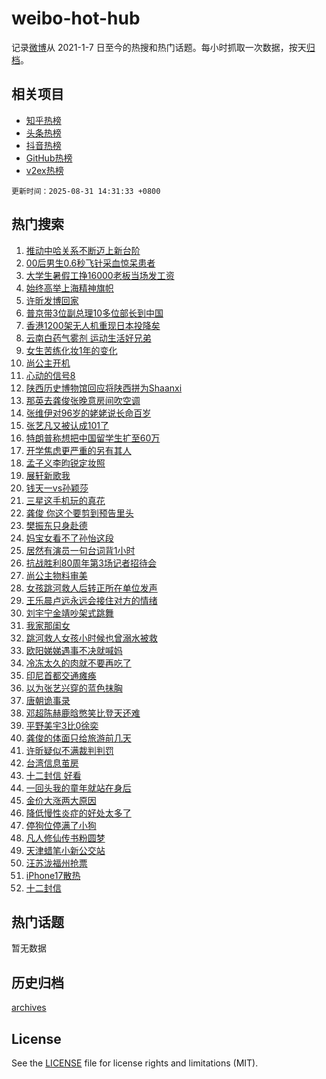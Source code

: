 # weibo-hot-hub

记录[微博](https://www.weibo.com)从 2021-1-7 日至今的热搜和热门话题。每小时抓取一次数据，按天[归档](archives)。

## 相关项目

- [知乎热榜](https://github.com/snaildev/zhihu-hot-hub)
- [头条热榜](https://github.com/snaildev/toutiao-hot-hub)
- [抖音热榜](https://github.com/snaildev/douyin-hot-hub)
- [GitHub热榜](https://github.com/snaildev/github-hot-hub)
- [v2ex热榜](https://github.com/snaildev/v2ex-hot-hub)


`更新时间：2025-08-31 14:31:33 +0800`

## 热门搜索

1. [推动中哈关系不断迈上新台阶](https://m.weibo.cn/search?containerid=100103type%3D1%26t%3D10%26q%3D%23%E6%8E%A8%E5%8A%A8%E4%B8%AD%E5%93%88%E5%85%B3%E7%B3%BB%E4%B8%8D%E6%96%AD%E8%BF%88%E4%B8%8A%E6%96%B0%E5%8F%B0%E9%98%B6%23&stream_entry_id=51&isnewpage=1&extparam=seat%3D1%26pos%3D0%26c_type%3D51%26cate%3D10103%26q%3D%2523%25E6%258E%25A8%25E5%258A%25A8%25E4%25B8%25AD%25E5%2593%2588%25E5%2585%25B3%25E7%25B3%25BB%25E4%25B8%258D%25E6%2596%25AD%25E8%25BF%2588%25E4%25B8%258A%25E6%2596%25B0%25E5%258F%25B0%25E9%2598%25B6%2523%26filter_type%3Drealtimehot%26dgr%3D0%26stream_entry_id%3D51%26display_time%3D1756621892%26pre_seqid%3D175662189223602971559)
1. [00后男生0.6秒飞针采血惊呆患者](https://m.weibo.cn/search?containerid=100103type%3D1%26t%3D10%26q%3D%2300%E5%90%8E%E7%94%B7%E7%94%9F0.6%E7%A7%92%E9%A3%9E%E9%92%88%E9%87%87%E8%A1%80%E6%83%8A%E5%91%86%E6%82%A3%E8%80%85%23&stream_entry_id=31&isnewpage=1&extparam=seat%3D1%26c_type%3D31%26cate%3D5001%26realpos%3D1%26flag%3D2%26dgr%3D0%26stream_entry_id%3D31%26pos%3D0%26lcate%3D5001%26q%3D%252300%25E5%2590%258E%25E7%2594%25B7%25E7%2594%259F0.6%25E7%25A7%2592%25E9%25A3%259E%25E9%2592%2588%25E9%2587%2587%25E8%25A1%2580%25E6%2583%258A%25E5%2591%2586%25E6%2582%25A3%25E8%2580%2585%2523%26filter_type%3Drealtimehot%26band_rank%3D1%26display_time%3D1756621892%26pre_seqid%3D175662189223602971559)
1. [大学生暑假工挣16000老板当场发工资](https://m.weibo.cn/search?containerid=100103type%3D1%26t%3D10%26q%3D%23%E5%A4%A7%E5%AD%A6%E7%94%9F%E6%9A%91%E5%81%87%E5%B7%A5%E6%8C%A316000%E8%80%81%E6%9D%BF%E5%BD%93%E5%9C%BA%E5%8F%91%E5%B7%A5%E8%B5%84%23&stream_entry_id=31&isnewpage=1&extparam=seat%3D1%26c_type%3D31%26cate%3D5001%26realpos%3D2%26flag%3D1%26dgr%3D0%26stream_entry_id%3D31%26pos%3D1%26lcate%3D5001%26q%3D%2523%25E5%25A4%25A7%25E5%25AD%25A6%25E7%2594%259F%25E6%259A%2591%25E5%2581%2587%25E5%25B7%25A5%25E6%258C%25A316000%25E8%2580%2581%25E6%259D%25BF%25E5%25BD%2593%25E5%259C%25BA%25E5%258F%2591%25E5%25B7%25A5%25E8%25B5%2584%2523%26filter_type%3Drealtimehot%26band_rank%3D2%26display_time%3D1756621892%26pre_seqid%3D175662189223602971559)
1. [始终高举上海精神旗帜](https://m.weibo.cn/search?containerid=100103type%3D1%26t%3D10%26q%3D%23%E5%A7%8B%E7%BB%88%E9%AB%98%E4%B8%BE%E4%B8%8A%E6%B5%B7%E7%B2%BE%E7%A5%9E%E6%97%97%E5%B8%9C%23&stream_entry_id=31&isnewpage=1&extparam=seat%3D1%26c_type%3D31%26cate%3D5001%26realpos%3D3%26flag%3D0%26dgr%3D0%26stream_entry_id%3D31%26pos%3D2%26lcate%3D5001%26q%3D%2523%25E5%25A7%258B%25E7%25BB%2588%25E9%25AB%2598%25E4%25B8%25BE%25E4%25B8%258A%25E6%25B5%25B7%25E7%25B2%25BE%25E7%25A5%259E%25E6%2597%2597%25E5%25B8%259C%2523%26filter_type%3Drealtimehot%26band_rank%3D3%26display_time%3D1756621892%26pre_seqid%3D175662189223602971559)
1. [许昕发博回家](https://m.weibo.cn/search?containerid=100103type%3D1%26t%3D10%26q%3D%23%E8%AE%B8%E6%98%95%E5%8F%91%E5%8D%9A%E5%9B%9E%E5%AE%B6%23&stream_entry_id=31&isnewpage=1&extparam=seat%3D1%26c_type%3D31%26cate%3D5001%26realpos%3D4%26flag%3D1%26dgr%3D0%26stream_entry_id%3D31%26pos%3D3%26lcate%3D5001%26q%3D%2523%25E8%25AE%25B8%25E6%2598%2595%25E5%258F%2591%25E5%258D%259A%25E5%259B%259E%25E5%25AE%25B6%2523%26filter_type%3Drealtimehot%26band_rank%3D4%26display_time%3D1756621892%26pre_seqid%3D175662189223602971559)
1. [普京带3位副总理10多位部长到中国](https://m.weibo.cn/search?containerid=100103type%3D1%26t%3D10%26q%3D%23%E6%99%AE%E4%BA%AC%E5%B8%A63%E4%BD%8D%E5%89%AF%E6%80%BB%E7%90%8610%E5%A4%9A%E4%BD%8D%E9%83%A8%E9%95%BF%E5%88%B0%E4%B8%AD%E5%9B%BD%23&stream_entry_id=31&isnewpage=1&extparam=seat%3D1%26c_type%3D31%26cate%3D5001%26realpos%3D5%26flag%3D0%26dgr%3D0%26stream_entry_id%3D31%26pos%3D4%26lcate%3D5001%26q%3D%2523%25E6%2599%25AE%25E4%25BA%25AC%25E5%25B8%25A63%25E4%25BD%258D%25E5%2589%25AF%25E6%2580%25BB%25E7%2590%258610%25E5%25A4%259A%25E4%25BD%258D%25E9%2583%25A8%25E9%2595%25BF%25E5%2588%25B0%25E4%25B8%25AD%25E5%259B%25BD%2523%26filter_type%3Drealtimehot%26band_rank%3D5%26display_time%3D1756621892%26pre_seqid%3D175662189223602971559)
1. [香港1200架无人机重现日本投降矣](https://m.weibo.cn/search?containerid=100103type%3D1%26t%3D10%26q%3D%23%E9%A6%99%E6%B8%AF1200%E6%9E%B6%E6%97%A0%E4%BA%BA%E6%9C%BA%E9%87%8D%E7%8E%B0%E6%97%A5%E6%9C%AC%E6%8A%95%E9%99%8D%E7%9F%A3%23&stream_entry_id=31&isnewpage=1&extparam=seat%3D1%26c_type%3D31%26cate%3D5001%26realpos%3D6%26flag%3D0%26dgr%3D0%26stream_entry_id%3D31%26pos%3D5%26lcate%3D5001%26q%3D%2523%25E9%25A6%2599%25E6%25B8%25AF1200%25E6%259E%25B6%25E6%2597%25A0%25E4%25BA%25BA%25E6%259C%25BA%25E9%2587%258D%25E7%258E%25B0%25E6%2597%25A5%25E6%259C%25AC%25E6%258A%2595%25E9%2599%258D%25E7%259F%25A3%2523%26filter_type%3Drealtimehot%26band_rank%3D6%26display_time%3D1756621892%26pre_seqid%3D175662189223602971559)
1. [云南白药气雾剂 运动生活好兄弟](https://m.weibo.cn/search?containerid=100103type%3D1%26t%3D10%26q%3D%23%E4%BA%91%E5%8D%97%E7%99%BD%E8%8D%AF%E6%B0%94%E9%9B%BE%E5%89%82+%E8%BF%90%E5%8A%A8%E7%94%9F%E6%B4%BB%E5%A5%BD%E5%85%84%E5%BC%9F%23&stream_entry_id=31&isnewpage=1&extparam=seat%3D1%26c_type%3D31%26is_ad_pos%3D1%26topic_ad%3D1%26dgr%3D0%26adid%3D299125%26pos%3D6%26lcate%3D5001%26stream_entry_id%3D31%26q%3D%2523%25E4%25BA%2591%25E5%258D%2597%25E7%2599%25BD%25E8%258D%25AF%25E6%25B0%2594%25E9%259B%25BE%25E5%2589%2582%2520%25E8%25BF%2590%25E5%258A%25A8%25E7%2594%259F%25E6%25B4%25BB%25E5%25A5%25BD%25E5%2585%2584%25E5%25BC%259F%2523%26band_rank%3D7%26filter_type%3Drealtimehot%26cate%3D5001%26display_time%3D1756621892%26pre_seqid%3D175662189223602971559)
1. [女生苦练化妆1年的变化](https://m.weibo.cn/search?containerid=100103type%3D1%26t%3D10%26q%3D%E5%A5%B3%E7%94%9F%E8%8B%A6%E7%BB%83%E5%8C%96%E5%A6%861%E5%B9%B4%E7%9A%84%E5%8F%98%E5%8C%96&stream_entry_id=31&isnewpage=1&extparam=seat%3D1%26c_type%3D31%26cate%3D5001%26realpos%3D7%26flag%3D0%26dgr%3D0%26stream_entry_id%3D31%26pos%3D7%26lcate%3D5001%26q%3D%25E5%25A5%25B3%25E7%2594%259F%25E8%258B%25A6%25E7%25BB%2583%25E5%258C%2596%25E5%25A6%25861%25E5%25B9%25B4%25E7%259A%2584%25E5%258F%2598%25E5%258C%2596%26filter_type%3Drealtimehot%26band_rank%3D7%26display_time%3D1756621892%26pre_seqid%3D175662189223602971559)
1. [尚公主开机](https://m.weibo.cn/search?containerid=100103type%3D1%26t%3D10%26q%3D%E5%B0%9A%E5%85%AC%E4%B8%BB%E5%BC%80%E6%9C%BA&stream_entry_id=31&isnewpage=1&extparam=seat%3D1%26c_type%3D31%26cate%3D5001%26realpos%3D8%26flag%3D0%26dgr%3D0%26stream_entry_id%3D31%26pos%3D8%26lcate%3D5001%26q%3D%25E5%25B0%259A%25E5%2585%25AC%25E4%25B8%25BB%25E5%25BC%2580%25E6%259C%25BA%26filter_type%3Drealtimehot%26band_rank%3D8%26display_time%3D1756621892%26pre_seqid%3D175662189223602971559)
1. [心动的信号8](https://m.weibo.cn/search?containerid=100103type%3D1%26t%3D10%26q%3D%E5%BF%83%E5%8A%A8%E7%9A%84%E4%BF%A1%E5%8F%B78&stream_entry_id=31&isnewpage=1&extparam=seat%3D1%26c_type%3D31%26cate%3D5001%26realpos%3D9%26flag%3D0%26dgr%3D0%26stream_entry_id%3D31%26pos%3D9%26lcate%3D5001%26q%3D%25E5%25BF%2583%25E5%258A%25A8%25E7%259A%2584%25E4%25BF%25A1%25E5%258F%25B78%26filter_type%3Drealtimehot%26band_rank%3D9%26display_time%3D1756621892%26pre_seqid%3D175662189223602971559)
1. [陕西历史博物馆回应将陕西拼为Shaanxi](https://m.weibo.cn/search?containerid=100103type%3D1%26t%3D10%26q%3D%23%E9%99%95%E8%A5%BF%E5%8E%86%E5%8F%B2%E5%8D%9A%E7%89%A9%E9%A6%86%E5%9B%9E%E5%BA%94%E5%B0%86%E9%99%95%E8%A5%BF%E6%8B%BC%E4%B8%BAShaanxi%23&stream_entry_id=31&isnewpage=1&extparam=seat%3D1%26c_type%3D31%26cate%3D5001%26realpos%3D10%26flag%3D1%26dgr%3D0%26stream_entry_id%3D31%26pos%3D10%26lcate%3D5001%26q%3D%2523%25E9%2599%2595%25E8%25A5%25BF%25E5%258E%2586%25E5%258F%25B2%25E5%258D%259A%25E7%2589%25A9%25E9%25A6%2586%25E5%259B%259E%25E5%25BA%2594%25E5%25B0%2586%25E9%2599%2595%25E8%25A5%25BF%25E6%258B%25BC%25E4%25B8%25BAShaanxi%2523%26filter_type%3Drealtimehot%26band_rank%3D10%26display_time%3D1756621892%26pre_seqid%3D175662189223602971559)
1. [那英去龚俊张晚意房间吹空调](https://m.weibo.cn/search?containerid=100103type%3D1%26t%3D10%26q%3D%23%E9%82%A3%E8%8B%B1%E5%8E%BB%E9%BE%9A%E4%BF%8A%E5%BC%A0%E6%99%9A%E6%84%8F%E6%88%BF%E9%97%B4%E5%90%B9%E7%A9%BA%E8%B0%83%23&stream_entry_id=31&isnewpage=1&extparam=seat%3D1%26c_type%3D31%26cate%3D5001%26realpos%3D11%26flag%3D1%26dgr%3D0%26stream_entry_id%3D31%26pos%3D11%26lcate%3D5001%26q%3D%2523%25E9%2582%25A3%25E8%258B%25B1%25E5%258E%25BB%25E9%25BE%259A%25E4%25BF%258A%25E5%25BC%25A0%25E6%2599%259A%25E6%2584%258F%25E6%2588%25BF%25E9%2597%25B4%25E5%2590%25B9%25E7%25A9%25BA%25E8%25B0%2583%2523%26filter_type%3Drealtimehot%26band_rank%3D11%26display_time%3D1756621892%26pre_seqid%3D175662189223602971559)
1. [张维伊对96岁的姥姥说长命百岁](https://m.weibo.cn/search?containerid=100103type%3D1%26t%3D10%26q%3D%E5%BC%A0%E7%BB%B4%E4%BC%8A%E5%AF%B996%E5%B2%81%E7%9A%84%E5%A7%A5%E5%A7%A5%E8%AF%B4%E9%95%BF%E5%91%BD%E7%99%BE%E5%B2%81&stream_entry_id=31&isnewpage=1&extparam=seat%3D1%26c_type%3D31%26cate%3D5001%26realpos%3D12%26flag%3D2%26dgr%3D0%26stream_entry_id%3D31%26pos%3D12%26lcate%3D5001%26q%3D%25E5%25BC%25A0%25E7%25BB%25B4%25E4%25BC%258A%25E5%25AF%25B996%25E5%25B2%2581%25E7%259A%2584%25E5%25A7%25A5%25E5%25A7%25A5%25E8%25AF%25B4%25E9%2595%25BF%25E5%2591%25BD%25E7%2599%25BE%25E5%25B2%2581%26filter_type%3Drealtimehot%26band_rank%3D12%26display_time%3D1756621892%26pre_seqid%3D175662189223602971559)
1. [张艺凡又被认成101了](https://m.weibo.cn/search?containerid=100103type%3D1%26t%3D10%26q%3D%E5%BC%A0%E8%89%BA%E5%87%A1%E5%8F%88%E8%A2%AB%E8%AE%A4%E6%88%90101%E4%BA%86&stream_entry_id=31&isnewpage=1&extparam=seat%3D1%26c_type%3D31%26cate%3D5001%26realpos%3D13%26flag%3D1%26dgr%3D0%26stream_entry_id%3D31%26pos%3D13%26lcate%3D5001%26q%3D%25E5%25BC%25A0%25E8%2589%25BA%25E5%2587%25A1%25E5%258F%2588%25E8%25A2%25AB%25E8%25AE%25A4%25E6%2588%2590101%25E4%25BA%2586%26filter_type%3Drealtimehot%26band_rank%3D13%26display_time%3D1756621892%26pre_seqid%3D175662189223602971559)
1. [特朗普称想把中国留学生扩至60万](https://m.weibo.cn/search?containerid=100103type%3D1%26t%3D10%26q%3D%23%E7%89%B9%E6%9C%97%E6%99%AE%E7%A7%B0%E6%83%B3%E6%8A%8A%E4%B8%AD%E5%9B%BD%E7%95%99%E5%AD%A6%E7%94%9F%E6%89%A9%E8%87%B360%E4%B8%87%23&stream_entry_id=31&isnewpage=1&extparam=seat%3D1%26c_type%3D31%26cate%3D5001%26realpos%3D14%26flag%3D1%26dgr%3D0%26stream_entry_id%3D31%26pos%3D14%26lcate%3D5001%26q%3D%2523%25E7%2589%25B9%25E6%259C%2597%25E6%2599%25AE%25E7%25A7%25B0%25E6%2583%25B3%25E6%258A%258A%25E4%25B8%25AD%25E5%259B%25BD%25E7%2595%2599%25E5%25AD%25A6%25E7%2594%259F%25E6%2589%25A9%25E8%2587%25B360%25E4%25B8%2587%2523%26filter_type%3Drealtimehot%26band_rank%3D14%26display_time%3D1756621892%26pre_seqid%3D175662189223602971559)
1. [开学焦虑更严重的另有其人](https://m.weibo.cn/search?containerid=100103type%3D1%26t%3D10%26q%3D%E5%BC%80%E5%AD%A6%E7%84%A6%E8%99%91%E6%9B%B4%E4%B8%A5%E9%87%8D%E7%9A%84%E5%8F%A6%E6%9C%89%E5%85%B6%E4%BA%BA&stream_entry_id=31&isnewpage=1&extparam=seat%3D1%26c_type%3D31%26cate%3D5001%26realpos%3D15%26flag%3D0%26dgr%3D0%26stream_entry_id%3D31%26pos%3D15%26lcate%3D5001%26q%3D%25E5%25BC%2580%25E5%25AD%25A6%25E7%2584%25A6%25E8%2599%2591%25E6%259B%25B4%25E4%25B8%25A5%25E9%2587%258D%25E7%259A%2584%25E5%258F%25A6%25E6%259C%2589%25E5%2585%25B6%25E4%25BA%25BA%26filter_type%3Drealtimehot%26band_rank%3D15%26display_time%3D1756621892%26pre_seqid%3D175662189223602971559)
1. [孟子义李昀锐定妆照](https://m.weibo.cn/search?containerid=100103type%3D1%26t%3D10%26q%3D%23%E5%AD%9F%E5%AD%90%E4%B9%89%E6%9D%8E%E6%98%80%E9%94%90%E5%AE%9A%E5%A6%86%E7%85%A7%23&stream_entry_id=31&isnewpage=1&extparam=seat%3D1%26c_type%3D31%26cate%3D5001%26realpos%3D16%26flag%3D0%26dgr%3D0%26stream_entry_id%3D31%26pos%3D16%26lcate%3D5001%26q%3D%2523%25E5%25AD%259F%25E5%25AD%2590%25E4%25B9%2589%25E6%259D%258E%25E6%2598%2580%25E9%2594%2590%25E5%25AE%259A%25E5%25A6%2586%25E7%2585%25A7%2523%26filter_type%3Drealtimehot%26band_rank%3D16%26display_time%3D1756621892%26pre_seqid%3D175662189223602971559)
1. [展轩新歌我](https://m.weibo.cn/search?containerid=100103type%3D1%26t%3D10%26q%3D%23%E5%B1%95%E8%BD%A9%E6%96%B0%E6%AD%8C%E6%88%91%23&stream_entry_id=31&isnewpage=1&extparam=seat%3D1%26c_type%3D31%26cate%3D5001%26realpos%3D17%26flag%3D1%26dgr%3D0%26stream_entry_id%3D31%26pos%3D17%26lcate%3D5001%26q%3D%2523%25E5%25B1%2595%25E8%25BD%25A9%25E6%2596%25B0%25E6%25AD%258C%25E6%2588%2591%2523%26filter_type%3Drealtimehot%26band_rank%3D17%26display_time%3D1756621892%26pre_seqid%3D175662189223602971559)
1. [钱天一vs孙颖莎](https://m.weibo.cn/search?containerid=100103type%3D1%26t%3D10%26q%3D%23%E9%92%B1%E5%A4%A9%E4%B8%80vs%E5%AD%99%E9%A2%96%E8%8E%8E%23&stream_entry_id=31&isnewpage=1&extparam=seat%3D1%26c_type%3D31%26cate%3D5001%26realpos%3D18%26flag%3D1%26dgr%3D0%26stream_entry_id%3D31%26pos%3D18%26lcate%3D5001%26q%3D%2523%25E9%2592%25B1%25E5%25A4%25A9%25E4%25B8%2580vs%25E5%25AD%2599%25E9%25A2%2596%25E8%258E%258E%2523%26filter_type%3Drealtimehot%26band_rank%3D18%26display_time%3D1756621892%26pre_seqid%3D175662189223602971559)
1. [三星这手机玩的真花](https://m.weibo.cn/search?containerid=100103type%3D1%26t%3D10%26q%3D%23%E4%B8%89%E6%98%9F%E8%BF%99%E6%89%8B%E6%9C%BA%E7%8E%A9%E7%9A%84%E7%9C%9F%E8%8A%B1%23&stream_entry_id=31&isnewpage=1&extparam=seat%3D1%26c_type%3D31%26cate%3D5001%26realpos%3D19%26flag%3D1%26dgr%3D0%26stream_entry_id%3D31%26pos%3D19%26lcate%3D5001%26q%3D%2523%25E4%25B8%2589%25E6%2598%259F%25E8%25BF%2599%25E6%2589%258B%25E6%259C%25BA%25E7%258E%25A9%25E7%259A%2584%25E7%259C%259F%25E8%258A%25B1%2523%26filter_type%3Drealtimehot%26band_rank%3D19%26display_time%3D1756621892%26pre_seqid%3D175662189223602971559)
1. [龚俊 你这个要剪到预告里头](https://m.weibo.cn/search?containerid=100103type%3D1%26t%3D10%26q%3D%E9%BE%9A%E4%BF%8A+%E4%BD%A0%E8%BF%99%E4%B8%AA%E8%A6%81%E5%89%AA%E5%88%B0%E9%A2%84%E5%91%8A%E9%87%8C%E5%A4%B4&stream_entry_id=31&isnewpage=1&extparam=seat%3D1%26c_type%3D31%26cate%3D5001%26realpos%3D20%26flag%3D1%26dgr%3D0%26stream_entry_id%3D31%26pos%3D20%26lcate%3D5001%26q%3D%25E9%25BE%259A%25E4%25BF%258A%2520%25E4%25BD%25A0%25E8%25BF%2599%25E4%25B8%25AA%25E8%25A6%2581%25E5%2589%25AA%25E5%2588%25B0%25E9%25A2%2584%25E5%2591%258A%25E9%2587%258C%25E5%25A4%25B4%26filter_type%3Drealtimehot%26band_rank%3D20%26display_time%3D1756621892%26pre_seqid%3D175662189223602971559)
1. [樊振东只身赴德](https://m.weibo.cn/search?containerid=100103type%3D1%26t%3D10%26q%3D%23%E6%A8%8A%E6%8C%AF%E4%B8%9C%E5%8F%AA%E8%BA%AB%E8%B5%B4%E5%BE%B7%23&stream_entry_id=31&isnewpage=1&extparam=seat%3D1%26c_type%3D31%26cate%3D5001%26realpos%3D21%26flag%3D1%26dgr%3D0%26stream_entry_id%3D31%26pos%3D21%26lcate%3D5001%26q%3D%2523%25E6%25A8%258A%25E6%258C%25AF%25E4%25B8%259C%25E5%258F%25AA%25E8%25BA%25AB%25E8%25B5%25B4%25E5%25BE%25B7%2523%26filter_type%3Drealtimehot%26band_rank%3D21%26display_time%3D1756621892%26pre_seqid%3D175662189223602971559)
1. [妈宝女看不了孙怡这段](https://m.weibo.cn/search?containerid=100103type%3D1%26t%3D10%26q%3D%E5%A6%88%E5%AE%9D%E5%A5%B3%E7%9C%8B%E4%B8%8D%E4%BA%86%E5%AD%99%E6%80%A1%E8%BF%99%E6%AE%B5&stream_entry_id=31&isnewpage=1&extparam=seat%3D1%26c_type%3D31%26cate%3D5001%26realpos%3D22%26flag%3D1%26dgr%3D0%26stream_entry_id%3D31%26pos%3D22%26lcate%3D5001%26q%3D%25E5%25A6%2588%25E5%25AE%259D%25E5%25A5%25B3%25E7%259C%258B%25E4%25B8%258D%25E4%25BA%2586%25E5%25AD%2599%25E6%2580%25A1%25E8%25BF%2599%25E6%25AE%25B5%26filter_type%3Drealtimehot%26band_rank%3D22%26display_time%3D1756621892%26pre_seqid%3D175662189223602971559)
1. [居然有演员一句台词背1小时](https://m.weibo.cn/search?containerid=100103type%3D1%26t%3D10%26q%3D%23%E5%B1%85%E7%84%B6%E6%9C%89%E6%BC%94%E5%91%98%E4%B8%80%E5%8F%A5%E5%8F%B0%E8%AF%8D%E8%83%8C1%E5%B0%8F%E6%97%B6%23&stream_entry_id=31&isnewpage=1&extparam=seat%3D1%26c_type%3D31%26cate%3D5001%26realpos%3D23%26flag%3D0%26dgr%3D0%26stream_entry_id%3D31%26pos%3D23%26lcate%3D5001%26q%3D%2523%25E5%25B1%2585%25E7%2584%25B6%25E6%259C%2589%25E6%25BC%2594%25E5%2591%2598%25E4%25B8%2580%25E5%258F%25A5%25E5%258F%25B0%25E8%25AF%258D%25E8%2583%258C1%25E5%25B0%258F%25E6%2597%25B6%2523%26filter_type%3Drealtimehot%26band_rank%3D23%26display_time%3D1756621892%26pre_seqid%3D175662189223602971559)
1. [抗战胜利80周年第3场记者招待会](https://m.weibo.cn/search?containerid=100103type%3D1%26t%3D10%26q%3D%23%E6%8A%97%E6%88%98%E8%83%9C%E5%88%A980%E5%91%A8%E5%B9%B4%E7%AC%AC3%E5%9C%BA%E8%AE%B0%E8%80%85%E6%8B%9B%E5%BE%85%E4%BC%9A%23&stream_entry_id=31&isnewpage=1&extparam=seat%3D1%26c_type%3D31%26cate%3D5001%26realpos%3D24%26flag%3D0%26dgr%3D0%26stream_entry_id%3D31%26pos%3D24%26lcate%3D5001%26q%3D%2523%25E6%258A%2597%25E6%2588%2598%25E8%2583%259C%25E5%2588%25A980%25E5%2591%25A8%25E5%25B9%25B4%25E7%25AC%25AC3%25E5%259C%25BA%25E8%25AE%25B0%25E8%2580%2585%25E6%258B%259B%25E5%25BE%2585%25E4%25BC%259A%2523%26filter_type%3Drealtimehot%26band_rank%3D24%26display_time%3D1756621892%26pre_seqid%3D175662189223602971559)
1. [尚公主物料审美](https://m.weibo.cn/search?containerid=100103type%3D1%26t%3D10%26q%3D%E5%B0%9A%E5%85%AC%E4%B8%BB%E7%89%A9%E6%96%99%E5%AE%A1%E7%BE%8E&stream_entry_id=31&isnewpage=1&extparam=seat%3D1%26c_type%3D31%26cate%3D5001%26realpos%3D25%26flag%3D1%26dgr%3D0%26stream_entry_id%3D31%26pos%3D25%26lcate%3D5001%26q%3D%25E5%25B0%259A%25E5%2585%25AC%25E4%25B8%25BB%25E7%2589%25A9%25E6%2596%2599%25E5%25AE%25A1%25E7%25BE%258E%26filter_type%3Drealtimehot%26band_rank%3D25%26display_time%3D1756621892%26pre_seqid%3D175662189223602971559)
1. [女孩跳河救人后转正所在单位发声](https://m.weibo.cn/search?containerid=100103type%3D1%26t%3D10%26q%3D%23%E5%A5%B3%E5%AD%A9%E8%B7%B3%E6%B2%B3%E6%95%91%E4%BA%BA%E5%90%8E%E8%BD%AC%E6%AD%A3%E6%89%80%E5%9C%A8%E5%8D%95%E4%BD%8D%E5%8F%91%E5%A3%B0%23&stream_entry_id=31&isnewpage=1&extparam=seat%3D1%26c_type%3D31%26cate%3D5001%26realpos%3D26%26flag%3D1%26dgr%3D0%26stream_entry_id%3D31%26pos%3D26%26lcate%3D5001%26q%3D%2523%25E5%25A5%25B3%25E5%25AD%25A9%25E8%25B7%25B3%25E6%25B2%25B3%25E6%2595%2591%25E4%25BA%25BA%25E5%2590%258E%25E8%25BD%25AC%25E6%25AD%25A3%25E6%2589%2580%25E5%259C%25A8%25E5%258D%2595%25E4%25BD%258D%25E5%258F%2591%25E5%25A3%25B0%2523%26filter_type%3Drealtimehot%26band_rank%3D26%26display_time%3D1756621892%26pre_seqid%3D175662189223602971559)
1. [王乐晨卢远永远会接住对方的情绪](https://m.weibo.cn/search?containerid=100103type%3D1%26t%3D10%26q%3D%E7%8E%8B%E4%B9%90%E6%99%A8%E5%8D%A2%E8%BF%9C%E6%B0%B8%E8%BF%9C%E4%BC%9A%E6%8E%A5%E4%BD%8F%E5%AF%B9%E6%96%B9%E7%9A%84%E6%83%85%E7%BB%AA&stream_entry_id=31&isnewpage=1&extparam=seat%3D1%26c_type%3D31%26cate%3D5001%26realpos%3D27%26flag%3D1%26dgr%3D0%26stream_entry_id%3D31%26pos%3D27%26lcate%3D5001%26q%3D%25E7%258E%258B%25E4%25B9%2590%25E6%2599%25A8%25E5%258D%25A2%25E8%25BF%259C%25E6%25B0%25B8%25E8%25BF%259C%25E4%25BC%259A%25E6%258E%25A5%25E4%25BD%258F%25E5%25AF%25B9%25E6%2596%25B9%25E7%259A%2584%25E6%2583%2585%25E7%25BB%25AA%26filter_type%3Drealtimehot%26band_rank%3D27%26display_time%3D1756621892%26pre_seqid%3D175662189223602971559)
1. [刘宇宁金靖吵架式跳舞](https://m.weibo.cn/search?containerid=100103type%3D1%26t%3D10%26q%3D%E5%88%98%E5%AE%87%E5%AE%81%E9%87%91%E9%9D%96%E5%90%B5%E6%9E%B6%E5%BC%8F%E8%B7%B3%E8%88%9E&stream_entry_id=31&isnewpage=1&extparam=seat%3D1%26c_type%3D31%26cate%3D5001%26realpos%3D28%26flag%3D1%26dgr%3D0%26stream_entry_id%3D31%26pos%3D28%26lcate%3D5001%26q%3D%25E5%2588%2598%25E5%25AE%2587%25E5%25AE%2581%25E9%2587%2591%25E9%259D%2596%25E5%2590%25B5%25E6%259E%25B6%25E5%25BC%258F%25E8%25B7%25B3%25E8%2588%259E%26filter_type%3Drealtimehot%26band_rank%3D28%26display_time%3D1756621892%26pre_seqid%3D175662189223602971559)
1. [我家那闺女](https://m.weibo.cn/search?containerid=100103type%3D1%26t%3D10%26q%3D%E6%88%91%E5%AE%B6%E9%82%A3%E9%97%BA%E5%A5%B3&stream_entry_id=31&isnewpage=1&extparam=seat%3D1%26c_type%3D31%26cate%3D5001%26realpos%3D29%26flag%3D1%26dgr%3D0%26stream_entry_id%3D31%26pos%3D29%26lcate%3D5001%26q%3D%25E6%2588%2591%25E5%25AE%25B6%25E9%2582%25A3%25E9%2597%25BA%25E5%25A5%25B3%26filter_type%3Drealtimehot%26band_rank%3D29%26display_time%3D1756621892%26pre_seqid%3D175662189223602971559)
1. [跳河救人女孩小时候也曾溺水被救](https://m.weibo.cn/search?containerid=100103type%3D1%26t%3D10%26q%3D%23%E8%B7%B3%E6%B2%B3%E6%95%91%E4%BA%BA%E5%A5%B3%E5%AD%A9%E5%B0%8F%E6%97%B6%E5%80%99%E4%B9%9F%E6%9B%BE%E6%BA%BA%E6%B0%B4%E8%A2%AB%E6%95%91%23&stream_entry_id=31&isnewpage=1&extparam=seat%3D1%26c_type%3D31%26cate%3D5001%26realpos%3D30%26flag%3D1%26dgr%3D0%26stream_entry_id%3D31%26pos%3D30%26lcate%3D5001%26q%3D%2523%25E8%25B7%25B3%25E6%25B2%25B3%25E6%2595%2591%25E4%25BA%25BA%25E5%25A5%25B3%25E5%25AD%25A9%25E5%25B0%258F%25E6%2597%25B6%25E5%2580%2599%25E4%25B9%259F%25E6%259B%25BE%25E6%25BA%25BA%25E6%25B0%25B4%25E8%25A2%25AB%25E6%2595%2591%2523%26filter_type%3Drealtimehot%26band_rank%3D30%26display_time%3D1756621892%26pre_seqid%3D175662189223602971559)
1. [欧阳娣娣遇事不决就喊妈](https://m.weibo.cn/search?containerid=100103type%3D1%26t%3D10%26q%3D%E6%AC%A7%E9%98%B3%E5%A8%A3%E5%A8%A3%E9%81%87%E4%BA%8B%E4%B8%8D%E5%86%B3%E5%B0%B1%E5%96%8A%E5%A6%88&stream_entry_id=31&isnewpage=1&extparam=seat%3D1%26c_type%3D31%26cate%3D5001%26realpos%3D31%26flag%3D1%26dgr%3D0%26stream_entry_id%3D31%26pos%3D31%26lcate%3D5001%26q%3D%25E6%25AC%25A7%25E9%2598%25B3%25E5%25A8%25A3%25E5%25A8%25A3%25E9%2581%2587%25E4%25BA%258B%25E4%25B8%258D%25E5%2586%25B3%25E5%25B0%25B1%25E5%2596%258A%25E5%25A6%2588%26filter_type%3Drealtimehot%26band_rank%3D31%26display_time%3D1756621892%26pre_seqid%3D175662189223602971559)
1. [冷冻太久的肉就不要再吃了](https://m.weibo.cn/search?containerid=100103type%3D1%26t%3D10%26q%3D%E5%86%B7%E5%86%BB%E5%A4%AA%E4%B9%85%E7%9A%84%E8%82%89%E5%B0%B1%E4%B8%8D%E8%A6%81%E5%86%8D%E5%90%83%E4%BA%86&stream_entry_id=31&isnewpage=1&extparam=seat%3D1%26c_type%3D31%26cate%3D5001%26realpos%3D32%26flag%3D0%26dgr%3D0%26stream_entry_id%3D31%26pos%3D32%26lcate%3D5001%26q%3D%25E5%2586%25B7%25E5%2586%25BB%25E5%25A4%25AA%25E4%25B9%2585%25E7%259A%2584%25E8%2582%2589%25E5%25B0%25B1%25E4%25B8%258D%25E8%25A6%2581%25E5%2586%258D%25E5%2590%2583%25E4%25BA%2586%26filter_type%3Drealtimehot%26band_rank%3D32%26display_time%3D1756621892%26pre_seqid%3D175662189223602971559)
1. [印尼首都交通瘫痪](https://m.weibo.cn/search?containerid=100103type%3D1%26t%3D10%26q%3D%E5%8D%B0%E5%B0%BC%E9%A6%96%E9%83%BD%E4%BA%A4%E9%80%9A%E7%98%AB%E7%97%AA&stream_entry_id=31&isnewpage=1&extparam=seat%3D1%26c_type%3D31%26cate%3D5001%26realpos%3D33%26flag%3D1%26dgr%3D0%26stream_entry_id%3D31%26pos%3D33%26lcate%3D5001%26q%3D%25E5%258D%25B0%25E5%25B0%25BC%25E9%25A6%2596%25E9%2583%25BD%25E4%25BA%25A4%25E9%2580%259A%25E7%2598%25AB%25E7%2597%25AA%26filter_type%3Drealtimehot%26band_rank%3D33%26display_time%3D1756621892%26pre_seqid%3D175662189223602971559)
1. [以为张艺兴穿的蓝色抹胸](https://m.weibo.cn/search?containerid=100103type%3D1%26t%3D10%26q%3D%E4%BB%A5%E4%B8%BA%E5%BC%A0%E8%89%BA%E5%85%B4%E7%A9%BF%E7%9A%84%E8%93%9D%E8%89%B2%E6%8A%B9%E8%83%B8&stream_entry_id=31&isnewpage=1&extparam=seat%3D1%26c_type%3D31%26cate%3D5001%26realpos%3D34%26flag%3D0%26dgr%3D0%26stream_entry_id%3D31%26pos%3D34%26lcate%3D5001%26q%3D%25E4%25BB%25A5%25E4%25B8%25BA%25E5%25BC%25A0%25E8%2589%25BA%25E5%2585%25B4%25E7%25A9%25BF%25E7%259A%2584%25E8%2593%259D%25E8%2589%25B2%25E6%258A%25B9%25E8%2583%25B8%26filter_type%3Drealtimehot%26band_rank%3D34%26display_time%3D1756621892%26pre_seqid%3D175662189223602971559)
1. [唐朝诡事录](https://m.weibo.cn/search?containerid=100103type%3D1%26t%3D10%26q%3D%E5%94%90%E6%9C%9D%E8%AF%A1%E4%BA%8B%E5%BD%95&stream_entry_id=31&isnewpage=1&extparam=seat%3D1%26c_type%3D31%26cate%3D5001%26realpos%3D35%26flag%3D0%26dgr%3D0%26stream_entry_id%3D31%26pos%3D35%26lcate%3D5001%26q%3D%25E5%2594%2590%25E6%259C%259D%25E8%25AF%25A1%25E4%25BA%258B%25E5%25BD%2595%26filter_type%3Drealtimehot%26band_rank%3D35%26display_time%3D1756621892%26pre_seqid%3D175662189223602971559)
1. [邓超陈赫鹿晗憋笑比登天还难](https://m.weibo.cn/search?containerid=100103type%3D1%26t%3D10%26q%3D%E9%82%93%E8%B6%85%E9%99%88%E8%B5%AB%E9%B9%BF%E6%99%97%E6%86%8B%E7%AC%91%E6%AF%94%E7%99%BB%E5%A4%A9%E8%BF%98%E9%9A%BE&stream_entry_id=31&isnewpage=1&extparam=seat%3D1%26c_type%3D31%26cate%3D5001%26realpos%3D36%26flag%3D1%26dgr%3D0%26stream_entry_id%3D31%26pos%3D36%26lcate%3D5001%26q%3D%25E9%2582%2593%25E8%25B6%2585%25E9%2599%2588%25E8%25B5%25AB%25E9%25B9%25BF%25E6%2599%2597%25E6%2586%258B%25E7%25AC%2591%25E6%25AF%2594%25E7%2599%25BB%25E5%25A4%25A9%25E8%25BF%2598%25E9%259A%25BE%26filter_type%3Drealtimehot%26band_rank%3D36%26display_time%3D1756621892%26pre_seqid%3D175662189223602971559)
1. [平野美宇3比0徐奕](https://m.weibo.cn/search?containerid=100103type%3D1%26t%3D10%26q%3D%23%E5%B9%B3%E9%87%8E%E7%BE%8E%E5%AE%873%E6%AF%940%E5%BE%90%E5%A5%95%23&stream_entry_id=31&isnewpage=1&extparam=seat%3D1%26c_type%3D31%26cate%3D5001%26realpos%3D37%26flag%3D1%26dgr%3D0%26stream_entry_id%3D31%26pos%3D37%26lcate%3D5001%26q%3D%2523%25E5%25B9%25B3%25E9%2587%258E%25E7%25BE%258E%25E5%25AE%25873%25E6%25AF%25940%25E5%25BE%2590%25E5%25A5%2595%2523%26filter_type%3Drealtimehot%26band_rank%3D37%26display_time%3D1756621892%26pre_seqid%3D175662189223602971559)
1. [龚俊的体面只给旅游前几天](https://m.weibo.cn/search?containerid=100103type%3D1%26t%3D10%26q%3D%E9%BE%9A%E4%BF%8A%E7%9A%84%E4%BD%93%E9%9D%A2%E5%8F%AA%E7%BB%99%E6%97%85%E6%B8%B8%E5%89%8D%E5%87%A0%E5%A4%A9&stream_entry_id=31&isnewpage=1&extparam=seat%3D1%26c_type%3D31%26cate%3D5001%26realpos%3D38%26flag%3D0%26dgr%3D0%26stream_entry_id%3D31%26pos%3D38%26lcate%3D5001%26q%3D%25E9%25BE%259A%25E4%25BF%258A%25E7%259A%2584%25E4%25BD%2593%25E9%259D%25A2%25E5%258F%25AA%25E7%25BB%2599%25E6%2597%2585%25E6%25B8%25B8%25E5%2589%258D%25E5%2587%25A0%25E5%25A4%25A9%26filter_type%3Drealtimehot%26band_rank%3D38%26display_time%3D1756621892%26pre_seqid%3D175662189223602971559)
1. [许昕疑似不满裁判判罚](https://m.weibo.cn/search?containerid=100103type%3D1%26t%3D10%26q%3D%23%E8%AE%B8%E6%98%95%E7%96%91%E4%BC%BC%E4%B8%8D%E6%BB%A1%E8%A3%81%E5%88%A4%E5%88%A4%E7%BD%9A%23&stream_entry_id=31&isnewpage=1&extparam=seat%3D1%26c_type%3D31%26cate%3D5001%26realpos%3D39%26flag%3D1%26dgr%3D0%26stream_entry_id%3D31%26pos%3D39%26lcate%3D5001%26q%3D%2523%25E8%25AE%25B8%25E6%2598%2595%25E7%2596%2591%25E4%25BC%25BC%25E4%25B8%258D%25E6%25BB%25A1%25E8%25A3%2581%25E5%2588%25A4%25E5%2588%25A4%25E7%25BD%259A%2523%26filter_type%3Drealtimehot%26band_rank%3D39%26display_time%3D1756621892%26pre_seqid%3D175662189223602971559)
1. [台湾信息茧房](https://m.weibo.cn/search?containerid=100103type%3D1%26t%3D10%26q%3D%E5%8F%B0%E6%B9%BE%E4%BF%A1%E6%81%AF%E8%8C%A7%E6%88%BF&stream_entry_id=31&isnewpage=1&extparam=seat%3D1%26c_type%3D31%26cate%3D5001%26realpos%3D40%26flag%3D1%26dgr%3D0%26stream_entry_id%3D31%26pos%3D40%26lcate%3D5001%26q%3D%25E5%258F%25B0%25E6%25B9%25BE%25E4%25BF%25A1%25E6%2581%25AF%25E8%258C%25A7%25E6%2588%25BF%26filter_type%3Drealtimehot%26band_rank%3D40%26display_time%3D1756621892%26pre_seqid%3D175662189223602971559)
1. [十二封信 好看](https://m.weibo.cn/search?containerid=100103type%3D1%26t%3D10%26q%3D%E5%8D%81%E4%BA%8C%E5%B0%81%E4%BF%A1+%E5%A5%BD%E7%9C%8B&stream_entry_id=31&isnewpage=1&extparam=seat%3D1%26c_type%3D31%26cate%3D5001%26realpos%3D41%26flag%3D1%26dgr%3D0%26stream_entry_id%3D31%26pos%3D41%26lcate%3D5001%26q%3D%25E5%258D%2581%25E4%25BA%258C%25E5%25B0%2581%25E4%25BF%25A1%2520%25E5%25A5%25BD%25E7%259C%258B%26filter_type%3Drealtimehot%26band_rank%3D41%26display_time%3D1756621892%26pre_seqid%3D175662189223602971559)
1. [一回头我的童年就站在身后](https://m.weibo.cn/search?containerid=100103type%3D1%26t%3D10%26q%3D%E4%B8%80%E5%9B%9E%E5%A4%B4%E6%88%91%E7%9A%84%E7%AB%A5%E5%B9%B4%E5%B0%B1%E7%AB%99%E5%9C%A8%E8%BA%AB%E5%90%8E&stream_entry_id=31&isnewpage=1&extparam=seat%3D1%26c_type%3D31%26cate%3D5001%26realpos%3D42%26flag%3D1%26dgr%3D0%26stream_entry_id%3D31%26pos%3D42%26lcate%3D5001%26q%3D%25E4%25B8%2580%25E5%259B%259E%25E5%25A4%25B4%25E6%2588%2591%25E7%259A%2584%25E7%25AB%25A5%25E5%25B9%25B4%25E5%25B0%25B1%25E7%25AB%2599%25E5%259C%25A8%25E8%25BA%25AB%25E5%2590%258E%26filter_type%3Drealtimehot%26band_rank%3D42%26display_time%3D1756621892%26pre_seqid%3D175662189223602971559)
1. [金价大涨两大原因](https://m.weibo.cn/search?containerid=100103type%3D1%26t%3D10%26q%3D%23%E9%87%91%E4%BB%B7%E5%A4%A7%E6%B6%A8%E4%B8%A4%E5%A4%A7%E5%8E%9F%E5%9B%A0%23&stream_entry_id=31&isnewpage=1&extparam=seat%3D1%26c_type%3D31%26cate%3D5001%26realpos%3D43%26flag%3D0%26dgr%3D0%26stream_entry_id%3D31%26pos%3D43%26lcate%3D5001%26q%3D%2523%25E9%2587%2591%25E4%25BB%25B7%25E5%25A4%25A7%25E6%25B6%25A8%25E4%25B8%25A4%25E5%25A4%25A7%25E5%258E%259F%25E5%259B%25A0%2523%26filter_type%3Drealtimehot%26band_rank%3D43%26display_time%3D1756621892%26pre_seqid%3D175662189223602971559)
1. [降低慢性炎症的好处太多了](https://m.weibo.cn/search?containerid=100103type%3D1%26t%3D10%26q%3D%23%E9%99%8D%E4%BD%8E%E6%85%A2%E6%80%A7%E7%82%8E%E7%97%87%E7%9A%84%E5%A5%BD%E5%A4%84%E5%A4%AA%E5%A4%9A%E4%BA%86%23&stream_entry_id=31&isnewpage=1&extparam=seat%3D1%26c_type%3D31%26cate%3D5001%26realpos%3D44%26flag%3D1%26dgr%3D0%26stream_entry_id%3D31%26pos%3D44%26lcate%3D5001%26q%3D%2523%25E9%2599%258D%25E4%25BD%258E%25E6%2585%25A2%25E6%2580%25A7%25E7%2582%258E%25E7%2597%2587%25E7%259A%2584%25E5%25A5%25BD%25E5%25A4%2584%25E5%25A4%25AA%25E5%25A4%259A%25E4%25BA%2586%2523%26filter_type%3Drealtimehot%26band_rank%3D44%26display_time%3D1756621892%26pre_seqid%3D175662189223602971559)
1. [停狗位停满了小狗](https://m.weibo.cn/search?containerid=100103type%3D1%26t%3D10%26q%3D%E5%81%9C%E7%8B%97%E4%BD%8D%E5%81%9C%E6%BB%A1%E4%BA%86%E5%B0%8F%E7%8B%97&stream_entry_id=31&isnewpage=1&extparam=seat%3D1%26c_type%3D31%26cate%3D5001%26realpos%3D45%26flag%3D0%26dgr%3D0%26stream_entry_id%3D31%26pos%3D45%26lcate%3D5001%26q%3D%25E5%2581%259C%25E7%258B%2597%25E4%25BD%258D%25E5%2581%259C%25E6%25BB%25A1%25E4%25BA%2586%25E5%25B0%258F%25E7%258B%2597%26filter_type%3Drealtimehot%26band_rank%3D45%26display_time%3D1756621892%26pre_seqid%3D175662189223602971559)
1. [凡人修仙传书粉圆梦](https://m.weibo.cn/search?containerid=100103type%3D1%26t%3D10%26q%3D%E5%87%A1%E4%BA%BA%E4%BF%AE%E4%BB%99%E4%BC%A0%E4%B9%A6%E7%B2%89%E5%9C%86%E6%A2%A6&stream_entry_id=31&isnewpage=1&extparam=seat%3D1%26c_type%3D31%26cate%3D5001%26realpos%3D46%26flag%3D1%26dgr%3D0%26stream_entry_id%3D31%26pos%3D46%26lcate%3D5001%26q%3D%25E5%2587%25A1%25E4%25BA%25BA%25E4%25BF%25AE%25E4%25BB%2599%25E4%25BC%25A0%25E4%25B9%25A6%25E7%25B2%2589%25E5%259C%2586%25E6%25A2%25A6%26filter_type%3Drealtimehot%26band_rank%3D46%26display_time%3D1756621892%26pre_seqid%3D175662189223602971559)
1. [天津蜡笔小新公交站](https://m.weibo.cn/search?containerid=100103type%3D1%26t%3D10%26q%3D%E5%A4%A9%E6%B4%A5%E8%9C%A1%E7%AC%94%E5%B0%8F%E6%96%B0%E5%85%AC%E4%BA%A4%E7%AB%99&stream_entry_id=31&isnewpage=1&extparam=seat%3D1%26c_type%3D31%26cate%3D5001%26realpos%3D47%26flag%3D1%26dgr%3D0%26stream_entry_id%3D31%26pos%3D47%26lcate%3D5001%26q%3D%25E5%25A4%25A9%25E6%25B4%25A5%25E8%259C%25A1%25E7%25AC%2594%25E5%25B0%258F%25E6%2596%25B0%25E5%2585%25AC%25E4%25BA%25A4%25E7%25AB%2599%26filter_type%3Drealtimehot%26band_rank%3D47%26display_time%3D1756621892%26pre_seqid%3D175662189223602971559)
1. [汪苏泷福州抢票](https://m.weibo.cn/search?containerid=100103type%3D1%26t%3D10%26q%3D%E6%B1%AA%E8%8B%8F%E6%B3%B7%E7%A6%8F%E5%B7%9E%E6%8A%A2%E7%A5%A8&stream_entry_id=31&isnewpage=1&extparam=seat%3D1%26c_type%3D31%26cate%3D5001%26realpos%3D48%26flag%3D1%26dgr%3D0%26stream_entry_id%3D31%26pos%3D48%26lcate%3D5001%26q%3D%25E6%25B1%25AA%25E8%258B%258F%25E6%25B3%25B7%25E7%25A6%258F%25E5%25B7%259E%25E6%258A%25A2%25E7%25A5%25A8%26filter_type%3Drealtimehot%26band_rank%3D48%26display_time%3D1756621892%26pre_seqid%3D175662189223602971559)
1. [iPhone17散热](https://m.weibo.cn/search?containerid=100103type%3D1%26t%3D10%26q%3D%23iPhone17%E6%95%A3%E7%83%AD%23&stream_entry_id=31&isnewpage=1&extparam=seat%3D1%26c_type%3D31%26cate%3D5001%26realpos%3D49%26flag%3D1%26dgr%3D0%26stream_entry_id%3D31%26pos%3D49%26lcate%3D5001%26q%3D%2523iPhone17%25E6%2595%25A3%25E7%2583%25AD%2523%26filter_type%3Drealtimehot%26band_rank%3D49%26display_time%3D1756621892%26pre_seqid%3D175662189223602971559)
1. [十二封信](https://m.weibo.cn/search?containerid=100103type%3D1%26t%3D10%26q%3D%E5%8D%81%E4%BA%8C%E5%B0%81%E4%BF%A1&stream_entry_id=31&isnewpage=1&extparam=seat%3D1%26c_type%3D31%26cate%3D5001%26realpos%3D50%26flag%3D1%26dgr%3D0%26stream_entry_id%3D31%26pos%3D50%26lcate%3D5001%26q%3D%25E5%258D%2581%25E4%25BA%258C%25E5%25B0%2581%25E4%25BF%25A1%26filter_type%3Drealtimehot%26band_rank%3D50%26display_time%3D1756621892%26pre_seqid%3D175662189223602971559)

## 热门话题

暂无数据

## 历史归档

[archives](archives)

## License

See the [LICENSE](LICENSE) file for license rights and limitations (MIT).
